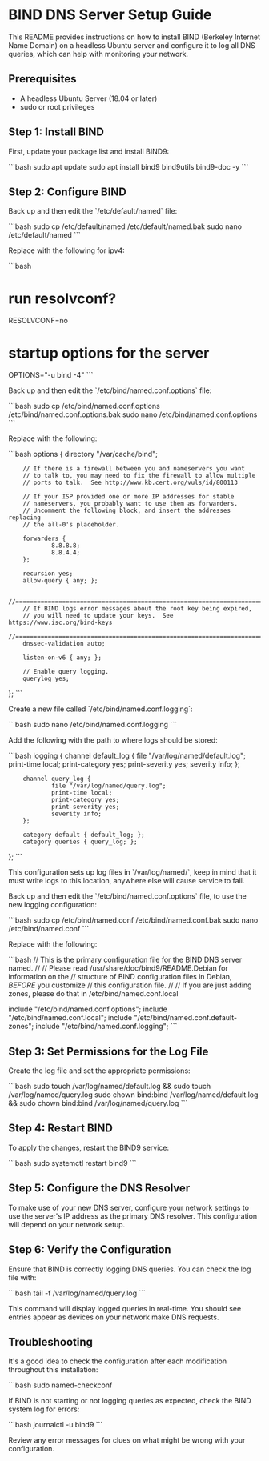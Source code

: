 # BIND DNS Server Setup Guide

This README provides instructions on how to install BIND (Berkeley Internet Name Domain) on a headless Ubuntu server and configure it to log all DNS queries, which can help with monitoring your network.

## Prerequisites

- A headless Ubuntu Server (18.04 or later)
- sudo or root privileges

## Step 1: Install BIND

First, update your package list and install BIND9:

\`\`\`bash
sudo apt update
sudo apt install bind9 bind9utils bind9-doc -y
\`\`\`

## Step 2: Configure BIND

Back up and then edit the \`/etc/default/named\` file:

\`\`\`bash
sudo cp /etc/default/named /etc/default/named.bak
sudo nano /etc/default/named
\`\`\`

Replace with the following for ipv4:

\`\`\`bash
#
# run resolvconf?
RESOLVCONF=no

# startup options for the server
OPTIONS="-u bind -4"
\`\`\`

Back up and then edit the \`/etc/bind/named.conf.options\` file:

\`\`\`bash
sudo cp /etc/bind/named.conf.options /etc/bind/named.conf.options.bak
sudo nano /etc/bind/named.conf.options
\`\`\`

Replace with the following:

\`\`\`bash
options {
        directory "/var/cache/bind";

        // If there is a firewall between you and nameservers you want
        // to talk to, you may need to fix the firewall to allow multiple
        // ports to talk.  See http://www.kb.cert.org/vuls/id/800113

        // If your ISP provided one or more IP addresses for stable
        // nameservers, you probably want to use them as forwarders.
        // Uncomment the following block, and insert the addresses replacing
        // the all-0's placeholder.

        forwarders {
                8.8.8.8;
                8.8.4.4;
        };

        recursion yes;
        allow-query { any; };

        //========================================================================
        // If BIND logs error messages about the root key being expired,
        // you will need to update your keys.  See https://www.isc.org/bind-keys
        //========================================================================
        dnssec-validation auto;

        listen-on-v6 { any; };

        // Enable query logging.
        querylog yes;

};
\`\`\`

Create a new file called \`/etc/bind/named.conf.logging\`:

\`\`\`bash
sudo nano /etc/bind/named.conf.logging
\`\`\`

Add the following with the path to where logs should be stored:

\`\`\`bash
logging {
        channel default_log {
                file "/var/log/named/default.log";
                print-time local;
                print-category yes;
                print-severity yes;
                severity info;
        };

        channel query_log {
                file "/var/log/named/query.log";
                print-time local;
                print-category yes;
                print-severity yes;
                severity info;
        };

        category default { default_log; };
        category queries { query_log; };

};
\`\`\`

This configuration sets up log files in \`/var/log/named/\`, keep in mind that it must write logs to this location, anywhere else will cause service to fail.

Back up and then edit the \`/etc/bind/named.conf.options\` file, to use the new logging configuration:

\`\`\`bash
sudo cp /etc/bind/named.conf /etc/bind/named.conf.bak
sudo nano /etc/bind/named.conf
\`\`\`

Replace with the following:

\`\`\`bash
// This is the primary configuration file for the BIND DNS server named.
//
// Please read /usr/share/doc/bind9/README.Debian for information on the
// structure of BIND configuration files in Debian, *BEFORE* you customize
// this configuration file.
//
// If you are just adding zones, please do that in /etc/bind/named.conf.local

include "/etc/bind/named.conf.options";
include "/etc/bind/named.conf.local";
include "/etc/bind/named.conf.default-zones";
include "/etc/bind/named.conf.logging";
\`\`\`

## Step 3: Set Permissions for the Log File

Create the log file and set the appropriate permissions:

\`\`\`bash
sudo touch /var/log/named/default.log && sudo touch /var/log/named/query.log
sudo chown bind:bind /var/log/named/default.log && sudo chown bind:bind /var/log/named/query.log
\`\`\`

## Step 4: Restart BIND

To apply the changes, restart the BIND9 service:

\`\`\`bash
sudo systemctl restart bind9
\`\`\`

## Step 5: Configure the DNS Resolver

To make use of your new DNS server, configure your network settings to use the server's IP address as the primary DNS resolver. This configuration will depend on your network setup.

## Step 6: Verify the Configuration

Ensure that BIND is correctly logging DNS queries. You can check the log file with:

\`\`\`bash
tail -f /var/log/named/query.log
\`\`\`

This command will display logged queries in real-time. You should see entries appear as devices on your network make DNS requests.

## Troubleshooting

It's a good idea to check the configuration after each modification throughout this installation:

\`\`\`bash
sudo named-checkconf

If BIND is not starting or not logging queries as expected, check the BIND system log for errors:

\`\`\`bash
journalctl -u bind9
\`\`\`

Review any error messages for clues on what might be wrong with your configuration.
